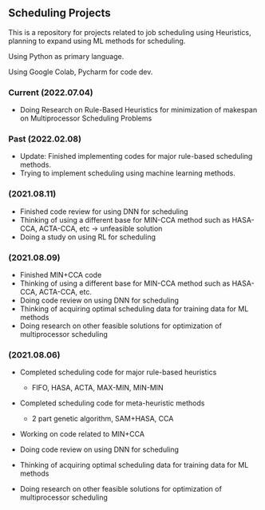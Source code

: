 ## Scheduling Projects
This is a repository for projects related to job scheduling using Heuristics, planning to expand using ML methods for scheduling.

Using Python as primary language.

Using Google Colab, Pycharm for code dev.


### Current (2022.07.04)
- Doing Research on Rule-Based Heuristics for minimization of makespan on Multiprocessor Scheduling Problems

### Past (2022.02.08)

- Update: Finished implementing codes for major rule-based scheduling methods.
- Trying to implement scheduling using machine learning methods.

### (2021.08.11)

- Finished code review for using DNN for scheduling
- Thinking of using a different base for MIN-CCA method such as HASA-CCA, ACTA-CCA, etc -> unfeasible solution
- Doing a study on using RL for scheduling

### (2021.08.09)

- Finished MIN+CCA code 
- Thinking of using a different base for MIN-CCA method such as HASA-CCA, ACTA-CCA, etc.
- Doing code review on using DNN for scheduling
- Thinking of acquiring optimal scheduling data for training data for ML methods
- Doing research on other feasible solutions for optimization of multiprocessor scheduling

### (2021.08.06)

- Completed scheduling code for major rule-based heuristics

    - FIFO, HASA, ACTA, MAX-MIN, MIN-MIN
- Completed scheduling code for meta-heuristic methods

    - 2 part genetic algorithm, SAM+HASA, CCA

- Working on code related to MIN+CCA
- Doing code review on using DNN for scheduling
- Thinking of acquiring optimal scheduling data for training data for ML methods
- Doing research on other feasible solutions for optimization of multiprocessor scheduling
